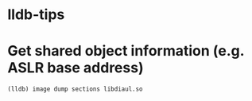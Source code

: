 # lldb-tips

# Get shared object information (e.g. ASLR base address)
```
(lldb) image dump sections libdiaul.so 
```
